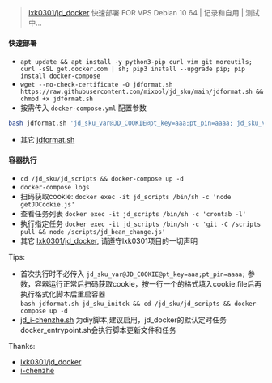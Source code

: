 > [lxk0301/jd_docker](https://gitee.com/lxk0301/jd_docker) 快速部署 FOR VPS Debian 10 64 | 记录和自用 | 测试中...

#### 快速部署
* `apt update && apt install -y python3-pip curl vim git moreutils; curl -sSL get.docker.com | sh; pip3 install --upgrade pip; pip install docker-compose`
* `wget --no-check-certificate -O jdformat.sh https://raw.githubusercontent.com/mixool/jd_sku/main/jdformat.sh && chmod +x jdformat.sh`
* 按需传入 `docker-compose.yml` 配置参数
```bash
bash jdformat.sh 'jd_sku_var@JD_COOKIE@pt_key=aaa;pt_pin=aaaa; jd_sku_var@ENABLE_AUTO_HELP@true jd_sku_var@CUSTOM_SHELL_FILE=https://raw.githubusercontent.com/mixool/jd_sku/main/jd_i-chenzhe.sh'
```
* 其它 [jdformat.sh](https://raw.githubusercontent.com/mixool/jd_sku/main/jdformat.sh)

#### 容器执行
* `cd /jd_sku/jd_scripts && docker-compose up -d`
* `docker-compose logs`
* 扫码获取cookie: `docker exec -it jd_scripts /bin/sh -c 'node getJDCookie.js'`
* 查看任务列表 `docker exec -it jd_scripts /bin/sh -c 'crontab -l'`
* 执行指定任务 `docker exec -it jd_scripts /bin/sh -c 'git -C /scripts pull && node /scripts/jd_bean_change.js'`
* 其它 [lxk0301/jd_docker](https://gitee.com/lxk0301/jd_docker), 请遵守lxk0301项目的一切声明

Tips:
* 首次执行时不必传入 `jd_sku_var@JD_COOKIE@pt_key=aaa;pt_pin=aaaa;` 参数，容器运行正常后扫码获取cookie，按一行一个的格式填入cookie.file后再执行格式化脚本后重启容器  
`bash jdformat.sh jd_sku_initck && cd /jd_sku/jd_scripts && docker-compose up -d`  
* [jd_i-chenzhe.sh](https://raw.githubusercontent.com/mixool/jd_sku/main/jd_i-chenzhe.sh) 为diy脚本,建议启用，jd_docker的默认定时任务docker_entrypoint.sh会执行脚本更新文件和任务

Thanks: 
* [lxk0301/jd_docker](https://gitee.com/lxk0301/jd_docker)
* [i-chenzhe](https://github.com/i-chenzhe/qx.git)